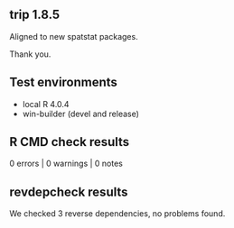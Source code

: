 ## trip 1.8.5

Aligned to new spatstat packages. 

Thank you. 


## Test environments

* local R 4.0.4
* win-builder (devel and release)

## R CMD check results

0 errors | 0 warnings | 0 notes

## revdepcheck results

We checked 3 reverse dependencies, no problems found. 

